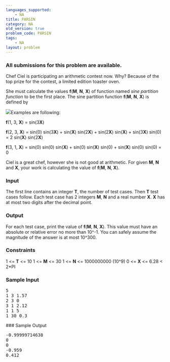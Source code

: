 ```yaml
---
languages_supported:
    - NA
title: PARSIN
category: NA
old_version: true
problem_code: PARSIN
tags:
    - NA
layout: problem
---
```

###  All submissions for this problem are available. 

Chef Ciel is participating an arithmetic contest now. Why? Because of the top prize for the contest, a limited edition toaster oven.

She must calculate the values **f**(**M**, **N**, **X**) of function named _sine partition function_ to be the first place. The sine partition function **f**(**M**, **N**, **X**) is defined by

![](http://www.codechef.com/download/PARSIN.png)Examples are following:

 **f**(1, 3, **X**) = sin(3**X**)

 **f**(2, 3, **X**) = sin(0) sin(3**X**) + sin(**X**) sin(2**X**) + sin(2**X**) sin(**X**) + sin(3**X**) sin(0) = 2 sin(**X**) sin(2**X**)

 **f**(3, 1, **X**) = sin(0) sin(0) sin(**X**) + sin(0) sin(**X**) sin(0) + sin(**X**) sin(0) sin(0) = 0

Ciel is a great chef, however she is not good at arithmetic. For given **M**, **N** and **X**, your work is calculating the value of **f**(**M**, **N**, **X**).

### Input

The first line contains an integer **T**, the number of test cases. Then **T** test cases follow. Each test case has 2 integers **M**, **N** and a real number **X**. **X** has at most two digits after the decimal point.

### Output

For each test case, print the value of **f**(**M**, **N**, **X**). This value must have an absolute or relative error no more than 10^-1. You can safely assume the magnitude of the answer is at most 10^300.

### Constraints

1 <= **T** <= 10
1 <= **M** <= 30
1 <= **N** <= 1000000000 (10^9)
0 <= **X** <= 6.28 < 2\*PI

### Sample Input

<pre>5
1 3 1.57
2 3 0
3 1 2.12
1 1 5
1 30 0.3
</pre>### Sample Output

<pre>-0.99999714638
0
0
-0.959
0.412
</pre>